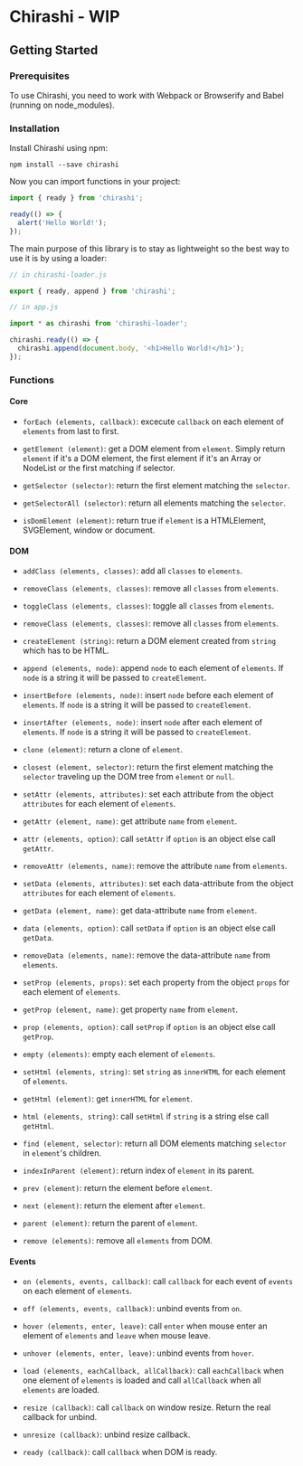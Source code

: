 # Chirashi - WIP

## Getting Started

### Prerequisites

To use Chirashi, you need to work with Webpack or Browserify and Babel (running on node_modules).

### Installation

Install Chirashi using npm:

```
npm install --save chirashi
```

Now you can import functions in your project:

```js
import { ready } from 'chirashi';

ready(() => {
  alert('Hello World!');
});
```

The main purpose of this library is to stay as lightweight so the best way to use it is by using a loader:

```js
// in chirashi-loader.js

export { ready, append } from 'chirashi';

// in app.js

import * as chirashi from 'chirashi-loader';

chirashi.ready(() => {
  chirashi.append(document.body, '<h1>Hello World!</h1>');
});
```

### Functions

#### Core

* `forEach (elements, callback)`: excecute `callback` on each element of `elements` from last to first.

* `getElement (element)`: get a DOM element from `element`. Simply return `element` if it's a DOM element, the first element if it's an Array or NodeList or the first matching if selector.

* `getSelector (selector)`: return the first element matching the `selector`.

* `getSelectorAll (selector)`: return all elements matching the `selector`.

* `isDomElement (element)`: return true if `element` is a HTMLElement, SVGElement, window or document.

#### DOM

* `addClass (elements, classes)`: add all `classes` to `elements`.

* `removeClass (elements, classes)`: remove all `classes` from `elements`.

* `toggleClass (elements, classes)`: toggle all `classes` from `elements`.

* `removeClass (elements, classes)`: remove all `classes` from `elements`.

* `createElement (string)`: return a DOM element created from `string` which has to be HTML.

* `append (elements, node)`: append `node` to each element of `elements`. If `node` is a string it will be passed to `createElement`.

* `insertBefore (elements, node)`: insert `node` before each element of `elements`. If `node` is a string it will be passed to `createElement`.

* `insertAfter (elements, node)`: insert `node` after each element of `elements`. If `node` is a string it will be passed to `createElement`.

* `clone (element)`: return a clone of `element`.

* `closest (element, selector)`: return the first element matching the `selector` traveling up the DOM tree from `element` or `null`.

* `setAttr (elements, attributes)`: set each attribute from the object `attributes` for each element of `elements`.

* `getAttr (element, name)`: get attribute `name` from `element`.

* `attr (elements, option)`: call `setAttr` if `option` is an object else call `getAttr`.

* `removeAttr (elements, name)`: remove the attribute `name` from `elements`.

* `setData (elements, attributes)`: set each data-attribute from the object `attributes` for each element of `elements`.

* `getData (element, name)`: get data-attribute `name` from `element`.

* `data (elements, option)`: call `setData` if `option` is an object else call `getData`.

* `removeData (elements, name)`: remove the data-attribute `name` from `elements`.

* `setProp (elements, props)`: set each property from the object `props` for each element of `elements`.

* `getProp (element, name)`: get property `name` from `element`.

* `prop (elements, option)`: call `setProp` if `option` is an object else call `getProp`.

* `empty (elements)`: empty each element of `elements`.

* `setHtml (elements, string)`: set `string` as `innerHTML` for each element of `elements`.

* `getHtml (element)`: get `innerHTML` for `element`.

* `html (elements, string)`: call `setHtml` if `string` is a string else call `getHtml`.

* `find (element, selector)`: return all DOM elements matching `selector` in `element`'s children.

* `indexInParent (element)`: return index of `element` in its parent.

* `prev (element)`: return the element before `element`.

* `next (element)`: return the element after `element`.

* `parent (element)`: return the parent of `element`.

* `remove (elements)`: remove all `elements` from DOM.

#### Events

* `on (elements, events, callback)`: call `callback` for each event of `events` on each element of `elements`.

* `off (elements, events, callback)`: unbind events from `on`.

* `hover (elements, enter, leave)`: call `enter` when mouse enter an element of `elements` and `leave` when mouse leave.

* `unhover (elements, enter, leave)`: unbind events from `hover`.

* `load (elements, eachCallback, allCallback)`: call `eachCallback` when one element of `elements` is loaded and call `allCallback` when all `elements` are loaded.

* `resize (callback)`: call `callback` on window resize. Return the real callback for unbind.

* `unresize (callback)`: unbind resize callback.

* `ready (callback)`: call `callback` when DOM is ready.
